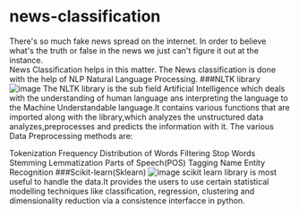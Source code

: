 # news-classification
There's so much fake news spread on the internet. In order to believe what's the truth or false in the news we just can't figure it out at the instance.   
News Classification helps in this matter. The News classification is done with the help of NLP Natural Language Processing.
###NLTK library 
![image](https://user-images.githubusercontent.com/73955094/170414996-908ecbb3-f6df-4110-bc41-3468b2cb2426.png)
The NLTK library is the sub field Artificial Intelligence which deals with the understanding of human language ans interpreting the language to the Machine Understandable
language.It contains various functions that are imported along with the library,which analyzes the unstructured data analyzes,preprocesses and predicts the information with it.
The various Data Preprocessing methods are:
   
  Tokenization
  Frequency Distribution of Words
  Filtering Stop Words
  Stemming
  Lemmatization
  Parts of Speech(POS) Tagging
  Name Entity Recognition
###Scikit-learn(Sklearn)
![image](https://user-images.githubusercontent.com/73955094/170420004-7e362ae5-7900-4267-bfd4-b9d7c12f632e.png)
scikit learn library is most useful to handle the data.It provides the users to use certain statistical 
modelling techniques like classification, regression, clustering and dimensionality reduction via a 
consistence interfacce in python.

